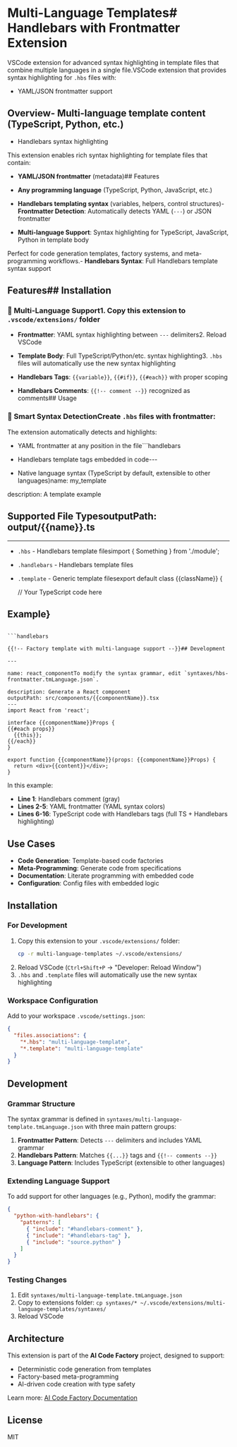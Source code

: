 # Multi-Language Templates# Handlebars with Frontmatter Extension



VSCode extension for advanced syntax highlighting in template files that combine multiple languages in a single file.VSCode extension that provides syntax highlighting for `.hbs` files with:

- YAML/JSON frontmatter support

## Overview- Multi-language template content (TypeScript, Python, etc.)

- Handlebars syntax highlighting

This extension enables rich syntax highlighting for template files that contain:

- **YAML/JSON frontmatter** (metadata)## Features

- **Any programming language** (TypeScript, Python, JavaScript, etc.)

- **Handlebars templating syntax** (variables, helpers, control structures)- **Frontmatter Detection**: Automatically detects YAML (`---`) or JSON frontmatter

- **Multi-language Support**: Syntax highlighting for TypeScript, JavaScript, Python in template body

Perfect for code generation templates, factory systems, and meta-programming workflows.- **Handlebars Syntax**: Full Handlebars template syntax support



## Features## Installation



### 🎨 Multi-Language Support1. Copy this extension to `.vscode/extensions/` folder

- **Frontmatter**: YAML syntax highlighting between `---` delimiters2. Reload VSCode

- **Template Body**: Full TypeScript/Python/etc. syntax highlighting3. `.hbs` files will automatically use the new syntax highlighting

- **Handlebars Tags**: `{{variable}}`, `{{#if}}`, `{{#each}}` with proper scoping

- **Handlebars Comments**: `{{!-- comment --}}` recognized as comments## Usage



### 🔧 Smart Syntax DetectionCreate `.hbs` files with frontmatter:

The extension automatically detects and highlights:

- YAML frontmatter at any position in the file```handlebars

- Handlebars template tags embedded in code---

- Native language syntax (TypeScript by default, extensible to other languages)name: my_template

description: A template example

## Supported File TypesoutputPath: output/{{name}}.ts

---

- `.hbs` - Handlebars template filesimport { Something } from './module';

- `.handlebars` - Handlebars template files  

- `.template` - Generic template filesexport default class {{className}} {

  // Your TypeScript code here

## Example}

```

```handlebars

{{!-- Factory template with multi-language support --}}## Development

---

name: react_componentTo modify the syntax grammar, edit `syntaxes/hbs-frontmatter.tmLanguage.json`.

description: Generate a React component
outputPath: src/components/{{componentName}}.tsx
---
import React from 'react';

interface {{componentName}}Props {
{{#each props}}
  {{this}};
{{/each}}
}

export function {{componentName}}(props: {{componentName}}Props) {
  return <div>{{content}}</div>;
}
```

In this example:
- **Line 1**: Handlebars comment (gray)
- **Lines 2-5**: YAML frontmatter (YAML syntax colors)
- **Lines 6-16**: TypeScript code with Handlebars tags (full TS + Handlebars highlighting)

## Use Cases

- **Code Generation**: Template-based code factories
- **Meta-Programming**: Generate code from specifications
- **Documentation**: Literate programming with embedded code
- **Configuration**: Config files with embedded logic

## Installation

### For Development
1. Copy this extension to your `.vscode/extensions/` folder:
   ```bash
   cp -r multi-language-templates ~/.vscode/extensions/
   ```
2. Reload VSCode (`Ctrl+Shift+P` → "Developer: Reload Window")
3. `.hbs` and `.template` files will automatically use the new syntax highlighting

### Workspace Configuration
Add to your workspace `.vscode/settings.json`:
```json
{
  "files.associations": {
    "*.hbs": "multi-language-template",
    "*.template": "multi-language-template"
  }
}
```

## Development

### Grammar Structure
The syntax grammar is defined in `syntaxes/multi-language-template.tmLanguage.json` with three main pattern groups:

1. **Frontmatter Pattern**: Detects `---` delimiters and includes YAML grammar
2. **Handlebars Pattern**: Matches `{{...}}` tags and `{{!-- comments --}}`
3. **Language Pattern**: Includes TypeScript (extensible to other languages)

### Extending Language Support

To add support for other languages (e.g., Python), modify the grammar:

```json
{
  "python-with-handlebars": {
    "patterns": [
      { "include": "#handlebars-comment" },
      { "include": "#handlebars-tag" },
      { "include": "source.python" }
    ]
  }
}
```

### Testing Changes
1. Edit `syntaxes/multi-language-template.tmLanguage.json`
2. Copy to extensions folder: `cp syntaxes/* ~/.vscode/extensions/multi-language-templates/syntaxes/`
3. Reload VSCode

## Architecture

This extension is part of the **AI Code Factory** project, designed to support:
- Deterministic code generation from templates
- Factory-based meta-programming
- AI-driven code creation with type safety

Learn more: [AI Code Factory Documentation](https://github.com/atzufuki/codefactory)

## License

MIT
